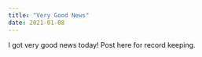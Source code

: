 ```yaml
---
title: "Very Good News"
date: 2021-01-08
---
```


I got very good news today! Post here for record keeping.
